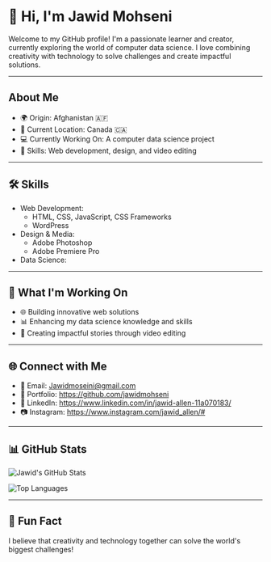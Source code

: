 <!-- I am adding this (!) at the end of my name to looks better -->
# 👋 Hi, I'm Jawid Mohseni

<!--am using more than 80 Character to have a nice welcome-->
Welcome to my GitHub profile! I'm a passionate learner and creator, currently exploring the world of computer data science. I love combining creativity with technology to solve challenges and create impactful solutions.

---

## About Me

- 🌍 Origin: Afghanistan 🇦🇫  
- 🏡 Current Location: Canada 🇨🇦  
- 💻 Currently Working On: A computer data science project  
- 🎨 Skills: Web development, design, and video editing  

---

## 🛠 Skills

- Web Development:
  - HTML, CSS, JavaScript, CSS Frameworks
  - WordPress
- Design & Media:
  - Adobe Photoshop
  - Adobe Premiere Pro
- Data Science:  

---

## 🚀 What I'm Working On

- 🌐 Building innovative web solutions
- 📊 Enhancing my data science knowledge and skills
- 🎥 Creating impactful stories through video editing

---

## 🌐 Connect with Me

- 📧 Email: <Jawidmoseini@gmail.com>
- 🌟 Portfolio: <https://github.com/jawidmohseni>
- 💼 LinkedIn: <https://www.linkedin.com/in/jawid-allen-11a070183/>
- 📷 Instagram: <https://www.instagram.com/jawid_allen/#>

---

## 📊 GitHub Stats

![Jawid's GitHub Stats](https://github-readme-stats.vercel.app/api?username=jawidmohseni&show_icons=true&theme=radical)

![Top Languages](https://github-readme-stats.vercel.app/api/top-langs/?username=jawidmohseni&layout=compact&theme=radical)

---

## 🎯 Fun Fact

I believe that creativity and technology together can solve the world's biggest challenges!
